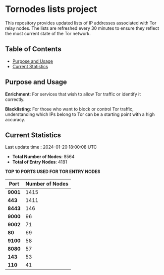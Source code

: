 # Tornodes lists project

This repository provides updated lists of IP addresses associated with Tor relay nodes. The lists are refreshed every 30 minutes to ensure they reflect the most current state of the Tor network.

## Table of Contents

- [Purpose and Usage](#purpose-and-usage)
- [Current Statistics](#current-statistics)


## Purpose and Usage

**Enrichment**: For services that wish to allow Tor traffic or identify it correctly.

**Blacklisting**: For those who want to block or control Tor traffic, understanding which IPs belong to Tor can be a starting point with a high accuracy.

## Current Statistics

Last update time : 2024-01-20 18:00:08 UTC

- **Total Number of Nodes**: 8564
- **Total of Entry Nodes**: 4181

**TOP 10 PORTS USED FOR TOR ENTRY NODES**

| **Port** | **Number of Nodes** |
|------|-----------------|
| **9001**   | 1415  |
| **443**   | 1411  |
| **8443**   | 146  |
| **9000**   | 96  |
| **9002**   | 71  |
| **80**   | 69  |
| **9100**   | 58  |
| **8080**   | 57  |
| **143**   | 53  |
| **110**   | 41  |

